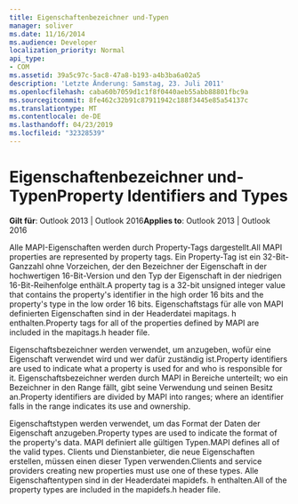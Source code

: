 ```yaml
---
title: Eigenschaftenbezeichner und-Typen
manager: soliver
ms.date: 11/16/2014
ms.audience: Developer
localization_priority: Normal
api_type:
- COM
ms.assetid: 39a5c97c-5ac8-47a8-b193-a4b3ba6a02a5
description: 'Letzte Änderung: Samstag, 23. Juli 2011'
ms.openlocfilehash: caba60b7059d1c1f8f0440aeb55abb88801fbc9a
ms.sourcegitcommit: 8fe462c32b91c87911942c188f3445e85a54137c
ms.translationtype: MT
ms.contentlocale: de-DE
ms.lasthandoff: 04/23/2019
ms.locfileid: "32328539"
---
```

# <a name="property-identifiers-and-types"></a><span data-ttu-id="508af-103">Eigenschaftenbezeichner und-Typen</span><span class="sxs-lookup"><span data-stu-id="508af-103">Property Identifiers and Types</span></span>

  
  
<span data-ttu-id="508af-104">**Gilt für**: Outlook 2013 | Outlook 2016</span><span class="sxs-lookup"><span data-stu-id="508af-104">**Applies to**: Outlook 2013 | Outlook 2016</span></span> 
  
<span data-ttu-id="508af-105">Alle MAPI-Eigenschaften werden durch Property-Tags dargestellt.</span><span class="sxs-lookup"><span data-stu-id="508af-105">All MAPI properties are represented by property tags.</span></span> <span data-ttu-id="508af-106">Ein Property-Tag ist ein 32-Bit-Ganzzahl ohne Vorzeichen, der den Bezeichner der Eigenschaft in der hochwertigen 16-Bit-Version und den Typ der Eigenschaft in der niedrigen 16-Bit-Reihenfolge enthält.</span><span class="sxs-lookup"><span data-stu-id="508af-106">A property tag is a 32-bit unsigned integer value that contains the property's identifier in the high order 16 bits and the property's type in the low order 16 bits.</span></span> <span data-ttu-id="508af-107">Eigenschaftstags für alle von MAPI definierten Eigenschaften sind in der Headerdatei mapitags. h enthalten.</span><span class="sxs-lookup"><span data-stu-id="508af-107">Property tags for all of the properties defined by MAPI are included in the mapitags.h header file.</span></span>
  
<span data-ttu-id="508af-108">Eigenschaftsbezeichner werden verwendet, um anzugeben, wofür eine Eigenschaft verwendet wird und wer dafür zuständig ist.</span><span class="sxs-lookup"><span data-stu-id="508af-108">Property identifiers are used to indicate what a property is used for and who is responsible for it.</span></span> <span data-ttu-id="508af-109">Eigenschaftsbezeichner werden durch MAPI in Bereiche unterteilt; wo ein Bezeichner in den Range fällt, gibt seine Verwendung und seinen Besitz an.</span><span class="sxs-lookup"><span data-stu-id="508af-109">Property identifiers are divided by MAPI into ranges; where an identifier falls in the range indicates its use and ownership.</span></span> 
  
<span data-ttu-id="508af-110">Eigenschaftstypen werden verwendet, um das Format der Daten der Eigenschaft anzugeben.</span><span class="sxs-lookup"><span data-stu-id="508af-110">Property types are used to indicate the format of the property's data.</span></span> <span data-ttu-id="508af-111">MAPI definiert alle gültigen Typen.</span><span class="sxs-lookup"><span data-stu-id="508af-111">MAPI defines all of the valid types.</span></span> <span data-ttu-id="508af-112">Clients und Dienstanbieter, die neue Eigenschaften erstellen, müssen einen dieser Typen verwenden.</span><span class="sxs-lookup"><span data-stu-id="508af-112">Clients and service providers creating new properties must use one of these types.</span></span> <span data-ttu-id="508af-113">Alle Eigenschaftentypen sind in der Headerdatei mapidefs. h enthalten.</span><span class="sxs-lookup"><span data-stu-id="508af-113">All of the property types are included in the mapidefs.h header file.</span></span>
  

